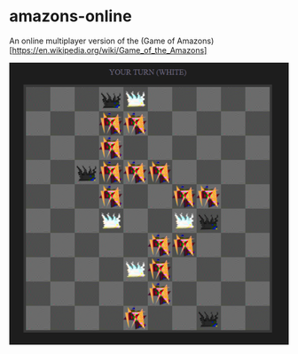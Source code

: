 # amazons-online
An online multiplayer version of the (Game of Amazons)[https://en.wikipedia.org/wiki/Game_of_the_Amazons]

![gameplay screenshot](amazons.png)
